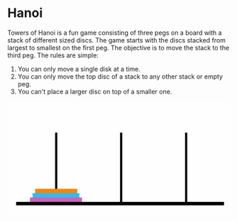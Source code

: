 # Hanoi

Towers of Hanoi is a fun game consisting of three pegs on a board  with a stack of different sized discs.
The game starts with the discs stacked from largest to smallest on the first peg. The objective is to move the stack to the third peg. The rules are simple:

1. You can only move a single disk at a time.
1. You can only move the top disc of a stack to any other stack or empty peg.
1. You can't place a larger disc on top of a smaller one. 

![](static/hanoi.gif)